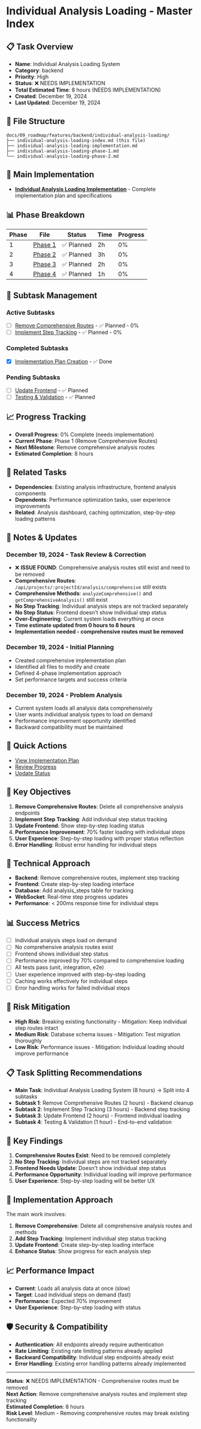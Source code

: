 # Individual Analysis Loading - Master Index

## 📋 Task Overview
- **Name**: Individual Analysis Loading System
- **Category**: backend
- **Priority**: High
- **Status**: ❌ NEEDS IMPLEMENTATION
- **Total Estimated Time**: 8 hours (NEEDS IMPLEMENTATION)
- **Created**: December 19, 2024
- **Last Updated**: December 19, 2024

## 📁 File Structure
```
docs/09_roadmap/features/backend/individual-analysis-loading/
├── individual-analysis-loading-index.md (this file)
├── individual-analysis-loading-implementation.md
├── individual-analysis-loading-phase-1.md
└── individual-analysis-loading-phase-2.md
```

## 🎯 Main Implementation
- **[Individual Analysis Loading Implementation](./individual-analysis-loading-implementation.md)** - Complete implementation plan and specifications

## 📊 Phase Breakdown
| Phase | File | Status | Time | Progress |
|-------|------|--------|------|----------|
| 1 | [Phase 1](./individual-analysis-loading-phase-1.md) | ✅ Planned | 2h | 0% |
| 2 | [Phase 2](./individual-analysis-loading-phase-2.md) | ✅ Planned | 3h | 0% |
| 3 | [Phase 3](./individual-analysis-loading-implementation.md#phase-3) | ✅ Planned | 2h | 0% |
| 4 | [Phase 4](./individual-analysis-loading-implementation.md#phase-4) | ✅ Planned | 1h | 0% |

## 🔄 Subtask Management
### Active Subtasks
- [ ] [Remove Comprehensive Routes](./individual-analysis-loading-phase-1.md) - ✅ Planned - 0%
- [ ] [Implement Step Tracking](./individual-analysis-loading-phase-2.md) - ✅ Planned - 0%

### Completed Subtasks
- [x] [Implementation Plan Creation](./individual-analysis-loading-implementation.md) - ✅ Done

### Pending Subtasks
- [ ] [Update Frontend](./individual-analysis-loading-implementation.md#phase-3) - ✅ Planned
- [ ] [Testing & Validation](./individual-analysis-loading-implementation.md#phase-4) - ✅ Planned

## 📈 Progress Tracking
- **Overall Progress**: 0% Complete (needs implementation)
- **Current Phase**: Phase 1 (Remove Comprehensive Routes)
- **Next Milestone**: Remove comprehensive analysis routes
- **Estimated Completion**: 8 hours

## 🔗 Related Tasks
- **Dependencies**: Existing analysis infrastructure, frontend analysis components
- **Dependents**: Performance optimization tasks, user experience improvements
- **Related**: Analysis dashboard, caching optimization, step-by-step loading patterns

## 📝 Notes & Updates
### December 19, 2024 - Task Review & Correction
- ❌ **ISSUE FOUND**: Comprehensive analysis routes still exist and need to be removed
- **Comprehensive Routes**: `/api/projects/:projectId/analysis/comprehensive` still exists
- **Comprehensive Methods**: `analyzeComprehensive()` and `getComprehensiveAnalysis()` still exist
- **No Step Tracking**: Individual analysis steps are not tracked separately
- **No Step Status**: Frontend doesn't show individual step status
- **Over-Engineering**: Current system loads everything at once
- **Time estimate updated from 0 hours to 8 hours**
- **Implementation needed - comprehensive routes must be removed**

### December 19, 2024 - Initial Planning
- Created comprehensive implementation plan
- Identified all files to modify and create
- Defined 4-phase implementation approach
- Set performance targets and success criteria

### December 19, 2024 - Problem Analysis
- Current system loads all analysis data comprehensively
- User wants individual analysis types to load on demand
- Performance improvement opportunity identified
- Backward compatibility must be maintained

## 🚀 Quick Actions
- [View Implementation Plan](./individual-analysis-loading-implementation.md)
- [Review Progress](#progress-tracking)
- [Update Status](#notes--updates)

## 🎯 Key Objectives
1. **Remove Comprehensive Routes**: Delete all comprehensive analysis endpoints
2. **Implement Step Tracking**: Add individual step status tracking
3. **Update Frontend**: Show step-by-step loading status
4. **Performance Improvement**: 70% faster loading with individual steps
5. **User Experience**: Step-by-step loading with proper status reflection
6. **Error Handling**: Robust error handling for individual steps

## 🔧 Technical Approach
- **Backend**: Remove comprehensive routes, implement step tracking
- **Frontend**: Create step-by-step loading interface
- **Database**: Add analysis_steps table for tracking
- **WebSocket**: Real-time step progress updates
- **Performance**: < 200ms response time for individual steps

## 📊 Success Metrics
- [ ] Individual analysis steps load on demand
- [ ] No comprehensive analysis routes exist
- [ ] Frontend shows individual step status
- [ ] Performance improved by 70% compared to comprehensive loading
- [ ] All tests pass (unit, integration, e2e)
- [ ] User experience improved with step-by-step loading
- [ ] Caching works effectively for individual steps
- [ ] Error handling works for failed individual steps

## 🚨 Risk Mitigation
- **High Risk**: Breaking existing functionality - Mitigation: Keep individual step routes intact
- **Medium Risk**: Database schema issues - Mitigation: Test migration thoroughly
- **Low Risk**: Performance issues - Mitigation: Individual loading should improve performance

## 📋 Task Splitting Recommendations
- **Main Task**: Individual Analysis Loading System (8 hours) → Split into 4 subtasks
- **Subtask 1**: Remove Comprehensive Routes (2 hours) - Backend cleanup
- **Subtask 2**: Implement Step Tracking (3 hours) - Backend step tracking
- **Subtask 3**: Update Frontend (2 hours) - Frontend individual loading
- **Subtask 4**: Testing & Validation (1 hour) - End-to-end validation

## 🎯 Key Findings
1. **Comprehensive Routes Exist**: Need to be removed completely
2. **No Step Tracking**: Individual steps are not tracked separately
3. **Frontend Needs Update**: Doesn't show individual step status
4. **Performance Opportunity**: Individual loading will improve performance
5. **User Experience**: Step-by-step loading will be better UX

## 🔄 Implementation Approach
The main work involves:
1. **Remove Comprehensive**: Delete all comprehensive analysis routes and methods
2. **Add Step Tracking**: Implement individual step status tracking
3. **Update Frontend**: Create step-by-step loading interface
4. **Enhance Status**: Show progress for each analysis step

## 📈 Performance Impact
- **Current**: Loads all analysis data at once (slow)
- **Target**: Load individual steps on demand (fast)
- **Performance**: Expected 70% improvement
- **User Experience**: Step-by-step loading with status

## 🛡️ Security & Compatibility
- **Authentication**: All endpoints already require authentication
- **Rate Limiting**: Existing rate limiting patterns already applied
- **Backward Compatibility**: Individual step endpoints already exist
- **Error Handling**: Existing error handling patterns already implemented

---

**Status**: ❌ NEEDS IMPLEMENTATION - Comprehensive routes must be removed  
**Next Action**: Remove comprehensive analysis routes and implement step tracking  
**Estimated Completion**: 8 hours  
**Risk Level**: Medium - Removing comprehensive routes may break existing functionality 